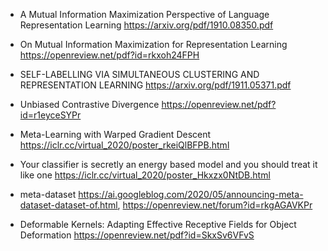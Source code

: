 + A Mutual Information Maximization Perspective of Language Representation Learning https://arxiv.org/pdf/1910.08350.pdf
+ On Mutual Information Maximization for Representation Learning https://openreview.net/pdf?id=rkxoh24FPH
+ SELF-LABELLING VIA SIMULTANEOUS CLUSTERING AND REPRESENTATION LEARNING https://arxiv.org/pdf/1911.05371.pdf
+ Unbiased Contrastive Divergence https://openreview.net/pdf?id=r1eyceSYPr

+  Meta-Learning with Warped Gradient Descent https://iclr.cc/virtual_2020/poster_rkeiQlBFPB.html
+ Your classifier is secretly an energy based model and you should treat it like one  https://iclr.cc/virtual_2020/poster_Hkxzx0NtDB.html

+ meta-dataset https://ai.googleblog.com/2020/05/announcing-meta-dataset-dataset-of.html, https://openreview.net/forum?id=rkgAGAVKPr

+ Deformable Kernels: Adapting Effective Receptive Fields for Object Deformation  https://openreview.net/pdf?id=SkxSv6VFvS
